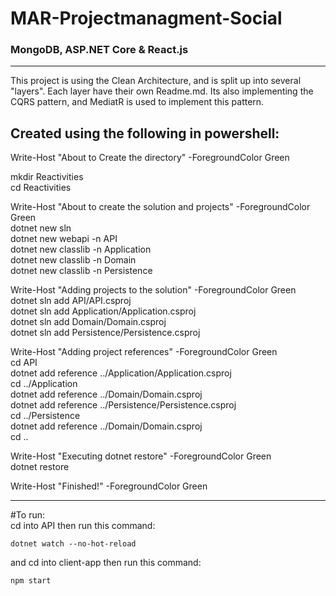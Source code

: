 # MAR-Projectmanagment-Social

### MongoDB, ASP.NET Core & React.js
<hr/>

This project is using the Clean Architecture, and is split up into several "layers". Each layer have their own Readme.md.
Its also implementing the CQRS pattern, and MediatR is used to implement this pattern.

## Created using the following in powershell:</br>

Write-Host "About to Create the directory" -ForegroundColor Green

mkdir Reactivities</br>
cd Reactivities</br>

Write-Host "About to create the solution and projects" -ForegroundColor Green</br>
dotnet new sln</br>
dotnet new webapi -n API</br>
dotnet new classlib -n Application</br>
dotnet new classlib -n Domain</br>
dotnet new classlib -n Persistence</br>

Write-Host "Adding projects to the solution" -ForegroundColor Green</br>
dotnet sln add API/API.csproj</br>
dotnet sln add Application/Application.csproj</br>
dotnet sln add Domain/Domain.csproj</br>
dotnet sln add Persistence/Persistence.csproj</br>

Write-Host "Adding project references" -ForegroundColor Green</br>
cd API</br>
dotnet add reference ../Application/Application.csproj</br>
cd ../Application</br>
dotnet add reference ../Domain/Domain.csproj</br>
dotnet add reference ../Persistence/Persistence.csproj</br>
cd ../Persistence</br>
dotnet add reference ../Domain/Domain.csproj</br>
cd ..</br>

Write-Host "Executing dotnet restore" -ForegroundColor Green</br>
dotnet restore</br>

Write-Host "Finished!" -ForegroundColor Green</br>
<hr/>
#To run: </br>
cd into API then run this command:</br>

```
dotnet watch --no-hot-reload
```

and cd into client-app then run this command:

```
npm start
```
